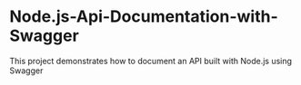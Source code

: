 # Node.js-Api-Documentation-with-Swagger
This project demonstrates how to document an API built with Node.js using Swagger
